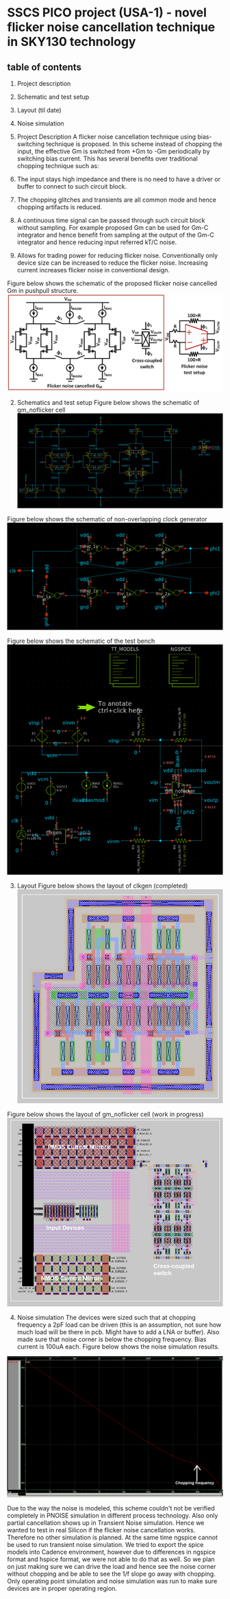 # SSCS PICO project (USA-1) - novel flicker noise cancellation technique in SKY130 technology

## table of contents
1. Project description
2. Schematic and test setup 
3. Layout (til date)
4. Noise simulation

1. Project Description
A flicker noise cancellation technique using bias-switching technique is proposed. In this scheme instead of chopping the input, the effective Gm is switched from +Gm to -Gm periodically by switching bias current. This has several benefits over traditional chopping technique such as:
1. The input stays high impedance and there is no need to have a driver or buffer to connect to such circuit block.
2. The chopping glitches and transients are all common mode and hence chopping artifacts is reduced.
3. A continuous time signal can be passed through such circuit block without sampling. For example proposed Gm can be used for Gm-C integrator and hence benefit from sampling at the output of the Gm-C integrator and hence reducing input referred kT/C noise.
4. Allows for trading power for reducing flicker noise. Conventionally only device size can be increased to reduce the flicker noise. Increasing current increases flicker noise in conventional design.

Figure below shows the schematic of the proposed flicker noise cancelled Gm in pushpull structure.
![schematic](figures/gm_noflicker_schematic.png)  

2. Schematics and test setup
Figure below shows the schematic of gm\_noflicker cell
![schematic](figures/gm_noflicker_schematic_xschem.png)

Figure below shows the schematic of non-overlapping clock generator
![schematic](figures/clkgen_schematic_xschem.png)

Figure below shows the schematic of the test bench
![schematic](figures/gm_noflicker_tb_schematic_xschem.png)

3. Layout
Figure below shows the layout of clkgen (completed)
![Layout](figures/clkgen_layout.png)

Figure below shows the layout of gm_noflicker cell (work in progress)
![Layout](figures/gm_noflicker_layout.png)

4. Noise simulation
  The devices were sized such that at chopping frequency a 2pF load can be driven (this is an assumption, not sure how much load will be there in pcb. Might have to add a LNA or buffer). Also made sure that noise corner is below the chopping frequency. Bias current is 100uA each. Figure below shows the noise simulation results.

![Simulation](figures/gm_noflicker_tb_noise_simulation.png)

Due to the way the noise is modeled, this scheme couldn't not be verified completely in PNOISE simulation in different process technology. Also only partial cancellation shows up in Transient Noise simulation. Hence we wanted to test in real Silicon if the flicker noise cancellation works. Therefore no other simulation is planned. At the same time ngspice cannot be used to run transient noise simulation. We tried to export the spice models into Cadence environment, however due to differences in ngspice format and hspice format, we were not able to do that as well.
  So we plan on just making sure we can drive the load and hence see the noise corner without chopping and be able to see the 1/f slope go away with chopping. Only operating point simulation and noise simulation was run to make sure devices are in proper operating region.

